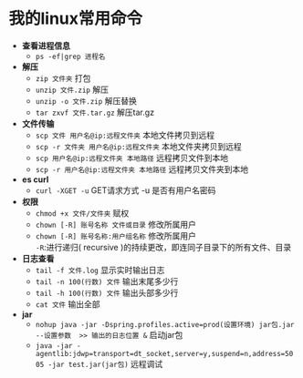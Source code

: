 # 我的linux常用命令

- **查看进程信息**
  - ```ps -ef|grep 进程名```
- **解压**
  - ```zip 文件夹``` 打包
  - ```unzip 文件.zip``` 解压
  - ```unzip -o 文件.zip``` 解压替换
  - ```tar zxvf 文件.tar.gz``` 解压tar.gz
- **文件传输**
  - ```scp 文件 用户名@ip:远程文件夹``` 本地文件拷贝到远程
  - ```scp -r 文件夹 用户名@ip:远程文件夹``` 本地文件夹拷贝到远程
  - ```scp 用户名@ip:远程文件夹 本地路径``` 远程拷贝文件到本地
  - ```scp -r 用户名@ip:远程文件夹 本地路径``` 远程拷贝文件夹到本地
- **es curl**
  - ```curl -XGET -u``` GET请求方式 -u 是否有用户名密码
- **权限**
  - ```chmod +x 文件/文件夹``` 赋权
  - ```chown [-R] 账号名称 文件或目录``` 修改所属用户
  - ```chown [-R] 账号名称:用户组名称``` 修改所属用户</br>```-R```:进行递归( recursive )的持续更改，即连同子目录下的所有文件、目录
- **日志查看**
  - ```tail -f 文件.log``` 显示实时输出日志
  - ```tail -n 100(行数) 文件``` 输出末尾多少行
  - ```tail -h 100(行数) 文件``` 输出头部多少行
  - ```cat 文件``` 输出全部
- **jar**
  - ```nohup java -jar -Dspring.profiles.active=prod(设置环境) jar包.jar --设置参数  >> 输出的日志位置 &``` 启动jar包
  - ```java -jar -agentlib:jdwp=transport=dt_socket,server=y,suspend=n,address=5005 -jar test.jar(jar包)``` 远程调试
